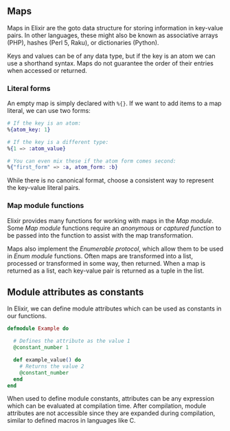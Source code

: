 ## Maps

Maps in Elixir are the goto data structure for storing information in key-value pairs. In other languages, these might also be known as associative arrays (PHP), hashes (Perl 5, Raku), or dictionaries (Python).

Keys and values can be of any data type, but if the key is an atom we can use a shorthand syntax. Maps do not guarantee the order of their entries when accessed or returned.

### Literal forms

An empty map is simply declared with `%{}`. If we want to add items to a map literal, we can use two forms:

```elixir
# If the key is an atom:
%{atom_key: 1}

# If the key is a different type:
%{1 => :atom_value}

# You can even mix these if the atom form comes second:
%{"first_form" => :a, atom_form: :b}
```

While there is no canonical format, choose a consistent way to represent the key-value literal pairs.

### Map module functions

Elixir provides many functions for working with maps in the _Map module_. Some _Map module_ functions require an _anonymous_ or _captured function_ to be passed into the function to assist with the map transformation.

Maps also implement the _Enumerable protocol_, which allow them to be used in _Enum module_ functions. Often maps are transformed into a list, processed or transformed in some way, then returned. When a map is returned as a list, each key-value pair is returned as a tuple in the list.

## Module attributes as constants

In Elixir, we can define module attributes which can be used as constants in our functions.

```elixir
defmodule Example do

  # Defines the attribute as the value 1
  @constant_number 1

  def example_value() do
    # Returns the value 2
    @constant_number
  end
end
```

When used to define module constants, attributes can be any expression which can be evaluated at compilation time. After compilation, module attributes are not accessible since they are expanded during compilation, similar to defined macros in languages like C.
